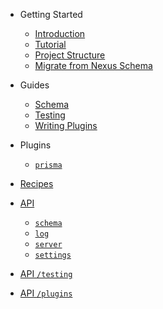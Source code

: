 - Getting Started

  - [Introduction](README)
  - [Tutorial](getting-started/tutorial)
  - [Project Structure](getting-started/project-structure)
  - [Migrate from Nexus Schema](getting-started/migrate-from-nexus-schema)

- Guides

  - [Schema](guides/schema)
  - [Testing](guides/testing)
    <!-- - [Databases](guides/databases) -->
    <!-- - [Authorization](guides/authorization) -->
    <!-- - [Authentication](guides/authentication) -->
    <!-- - [Deployment](guides/deployment) -->
  - [Writing Plugins](guides/writing-plugins)

- Plugins

  - [`prisma`](plugins/prisma)

- [Recipes](references/recipes)

- [API](api/modules/main)

  - [`schema`](api/modules/main/exports/schema)
  - [`log`](api/modules/main/exports/logger)
  - [`server`](api/modules/main/exports/server)
  - [`settings`](api/modules/main/exports/settings)

- [API `/testing`](api/modules/plugin)

- [API `/plugins`](api/modules/testing)

